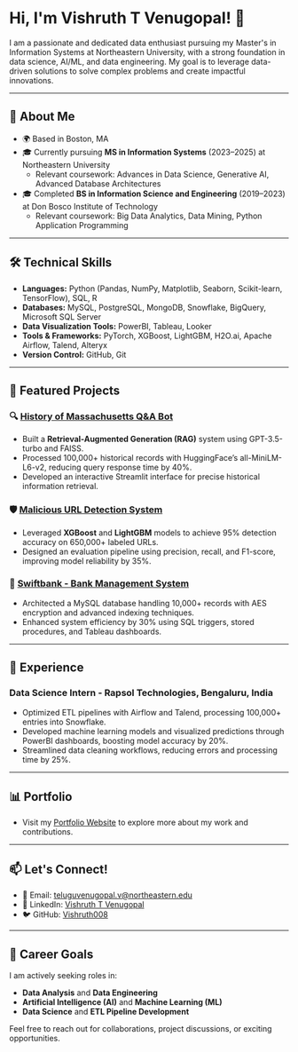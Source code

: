 # Hi, I'm Vishruth T Venugopal! 👋

I am a passionate and dedicated data enthusiast pursuing my Master's in Information Systems at Northeastern University, with a strong foundation in data science, AI/ML, and data engineering. My goal is to leverage data-driven solutions to solve complex problems and create impactful innovations.

---

## 🚀 About Me
- 🌍 Based in Boston, MA
- 🎓 Currently pursuing **MS in Information Systems** (2023–2025) at Northeastern University
  - Relevant coursework: Advances in Data Science, Generative AI, Advanced Database Architectures
- 🎓 Completed **BS in Information Science and Engineering** (2019–2023) at Don Bosco Institute of Technology
  - Relevant coursework: Big Data Analytics, Data Mining, Python Application Programming

---

## 🛠️ Technical Skills
- **Languages:** Python (Pandas, NumPy, Matplotlib, Seaborn, Scikit-learn, TensorFlow), SQL, R
- **Databases:** MySQL, PostgreSQL, MongoDB, Snowflake, BigQuery, Microsoft SQL Server
- **Data Visualization Tools:** PowerBI, Tableau, Looker
- **Tools & Frameworks:** PyTorch, XGBoost, LightGBM, H2O.ai, Apache Airflow, Talend, Alteryx
- **Version Control:** GitHub, Git

---

## 🌟 Featured Projects
### 🔍 [History of Massachusetts Q&A Bot](https://github.com/Vishruth008/history-of-massachusetts-qna)
- Built a **Retrieval-Augmented Generation (RAG)** system using GPT-3.5-turbo and FAISS.
- Processed 100,000+ historical records with HuggingFace’s all-MiniLM-L6-v2, reducing query response time by 40%.
- Developed an interactive Streamlit interface for precise historical information retrieval.

### 🛡️ [Malicious URL Detection System](https://github.com/Vishruth008/malicious-url-detection)
- Leveraged **XGBoost** and **LightGBM** models to achieve 95% detection accuracy on 650,000+ labeled URLs.
- Designed an evaluation pipeline using precision, recall, and F1-score, improving model reliability by 35%.

### 🏦 [Swiftbank - Bank Management System](https://github.com/Vishruth008/swiftbank)
- Architected a MySQL database handling 10,000+ records with AES encryption and advanced indexing techniques.
- Enhanced system efficiency by 30% using SQL triggers, stored procedures, and Tableau dashboards.

---

## 💼 Experience
### Data Science Intern - Rapsol Technologies, Bengaluru, India
- Optimized ETL pipelines with Airflow and Talend, processing 100,000+ entries into Snowflake.
- Developed machine learning models and visualized predictions through PowerBI dashboards, boosting model accuracy by 20%.
- Streamlined data cleaning workflows, reducing errors and processing time by 25%.

---

## 📊 Portfolio
- Visit my [Portfolio Website]([https://vishruthtv](https://vishruth008.github.io/VishruthVenugopal.github.io/index.html)) to explore more about my work and contributions.

---

## 📫 Let's Connect!
- 📧 Email: [teluguvenugopal.v@northeastern.edu](mailto:teluguvenugopal.v@northeastern.edu)
- 💼 LinkedIn: [Vishruth T Venugopal](https://linkedin.com/in/vishruth008)
- 🐦 GitHub: [Vishruth008](https://github.com/Vishruth008)

---

## 🤖 Career Goals
I am actively seeking roles in:
- **Data Analysis** and **Data Engineering**
- **Artificial Intelligence (AI)** and **Machine Learning (ML)**
- **Data Science** and **ETL Pipeline Development**

Feel free to reach out for collaborations, project discussions, or exciting opportunities.

<!--
**Vishruth008/Vishruth008** is a ✨ _special_ ✨ repository because its `README.md` (this file) appears on your GitHub profile.

Here are some ideas to get you started:

- 🔭 I’m currently working on ...
- 🌱 I’m currently learning ...
- 👯 I’m looking to collaborate on ...
- 🤔 I’m looking for help with ...
- 💬 Ask me about ...
- 📫 How to reach me: ...
- 😄 Pronouns: ...
- ⚡ Fun fact: ...
-->
